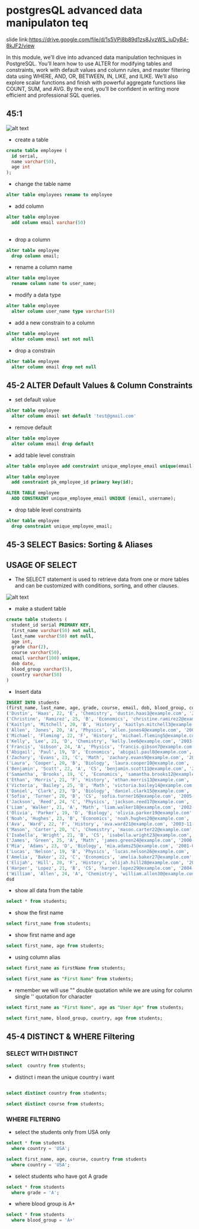 # postgresQL advanced data manipulaton teq
  slide link:https://drive.google.com/file/d/1s5VPi8b89d1zs8JvzWS_juDyB4-8kJF2/view

  In this module, we’ll dive into advanced data manipulation techniques in PostgreSQL. You’ll learn how to use ALTER for modifying tables and constraints, work with default values and column rules, and master filtering data using WHERE, AND, OR, BETWEEN, IN, LIKE, and ILIKE. We’ll also explore scalar functions and finish with powerful aggregate functions like COUNT, SUM, and AVG. By the end, you’ll be confident in writing more efficient and professional SQL queries.
## 45:1
![alt text](alter.png)
- create a table 

```sql
create table employee (
  id serial,
  name varchar(50),
  age int
);
```
- change the table name 

```sql
alter table employees rename to employee
```

- add column 

```sql
alter table employee 
  add column email varchar(50)
  

```

- drop a column 

```sql
alter table employee 
  drop column email;
```

- rename a column name 

```sql
alter table employee
  rename column name to user_name;
```

- modify a data type 

```sql
alter table employee 
  alter column user_name type varchar(50) 
```

- add a new constrain to a column  

```sql
alter table employee 
  alter column email set not null
```

- drop a constrain

```sql
alter table employee 
  alter column email drop not null
```

## 45-2 ALTER Default Values & Column Constraints
- set default value 

```sql
alter table employee
  alter column email set default 'test@gmail.com'
```
- remove default 

```sql
alter table employee
  alter column email drop default
```

- add table level constrain 

```sql
alter table employee add constraint unique_employee_email unique(email)
```
```sql 
alter table employee 
  add constraint pk_employee_id primary key(id);
```

```sql
ALTER TABLE employee 
  ADD CONSTRAINT unique_employee_email UNIQUE (email, username);
```

- drop table level constraints 

```sql 
alter table employee 
  drop constraint unique_employee_email;
```

## 45-3 SELECT Basics: Sorting & Aliases

## USAGE OF SELECT 

- The SELECT statement is used to retrieve data from one or more tables and can be customized with conditions, sorting, and other clauses.

![alt text](select-1.png)

- make a student table 

```sql
create table students (
  student_id serial PRIMARY KEY,
  first_name varchar(50) not null,
  last_name varchar(50) not null,
  age int,
  grade char(2),
  course varchar(50),
  email varchar(100) unique, 
  dob date,
  blood_group varchar(5),
  country varchar(50)
)
```
- Insert data 

```sql
INSERT INTO students 
(first_name, last_name, age, grade, course, email, dob, blood_group, country) VALUES
('Dustin', 'Haas', 22, 'E', 'Chemistry', 'dustin.haas1@example.com', '2001-03-08', 'B-', 'Gibraltar'),
('Christine', 'Ramirez', 25, 'B', 'Economics', 'christine.ramirez2@example.com', '2003-12-13', 'O+', 'Nicaragua'),
('Kaitlyn', 'Mitchell', 20, 'B', 'History', 'kaitlyn.mitchell3@example.com', '2002-05-10', 'AB+', 'Dominican Republic'),
('Allen', 'Jones', 20, 'A', 'Physics', 'allen.jones4@example.com', '2004-08-29', 'O+', 'Central African Republic'),
('Michael', 'Fleming', 22, 'F', 'History', 'michael.fleming5@example.com', '2001-01-24', 'B-', 'Wallis and Futuna'),
('Kelly', 'Lee', 21, 'D', 'Chemistry', 'kelly.lee6@example.com', '2003-06-06', 'B+', 'Monaco'),
('Francis', 'Gibson', 24, 'A', 'Physics', 'francis.gibson7@example.com', '2000-07-19', 'A-', 'Sierra Leone'),
('Abigail', 'Paul', 19, 'D', 'Economics', 'abigail.paul8@example.com', '2004-07-14', 'O-', 'New Zealand'),
('Zachary', 'Evans', 23, 'C', 'Math', 'zachary.evans9@example.com', '2001-11-03', 'AB-', 'Brazil'),
('Laura', 'Cooper', 20, 'B', 'Biology', 'laura.cooper10@example.com', '2005-04-17', 'O+', 'Kenya'),
('Benjamin', 'Scott', 22, 'A', 'CS', 'benjamin.scott11@example.com', '2002-01-21', 'A+', 'Germany'),
('Samantha', 'Brooks', 19, 'C', 'Economics', 'samantha.brooks12@example.com', '2004-10-11', 'B-', 'Japan'),
('Ethan', 'Morris', 21, 'F', 'History', 'ethan.morris13@example.com', '2003-12-09', 'O-', 'Bangladesh'),
('Victoria', 'Bailey', 25, 'B', 'Math', 'victoria.bailey14@example.com', '2000-06-28', 'AB+', 'Canada'),
('Daniel', 'Clark', 23, 'D', 'Biology', 'daniel.clark15@example.com', '2001-08-16', 'A-', 'India'),
('Sofia', 'Turner', 20, 'B', 'CS', 'sofia.turner16@example.com', '2005-07-11', 'O+', 'Italy'),
('Jackson', 'Reed', 24, 'C', 'Physics', 'jackson.reed17@example.com', '2000-09-05', 'B+', 'Australia'),
('Liam', 'Walker', 21, 'A', 'Math', 'liam.walker18@example.com', '2002-02-23', 'O-', 'USA'),
('Olivia', 'Parker', 19, 'D', 'Biology', 'olivia.parker19@example.com', '2006-03-15', 'A+', 'Mexico'),
('Noah', 'Hughes', 23, 'B', 'Economics', 'noah.hughes20@example.com', '2001-10-20', 'AB-', 'France'),
('Ava', 'Ward', 22, 'F', 'History', 'ava.ward21@example.com', '2003-11-30', 'O+', 'Spain'),
('Mason', 'Carter', 20, 'C', 'Chemistry', 'mason.carter22@example.com', '2005-05-18', 'B-', 'South Korea'),
('Isabella', 'Wright', 21, 'B', 'CS', 'isabella.wright23@example.com', '2004-04-25', 'O-', 'China'),
('James', 'Green', 25, 'A', 'Math', 'james.green24@example.com', '2000-02-08', 'A-', 'Norway'),
('Mia', 'Adams', 23, 'D', 'Biology', 'mia.adams25@example.com', '2001-09-27', 'B+', 'Argentina'),
('Lucas', 'Nelson', 19, 'B', 'Physics', 'lucas.nelson26@example.com', '2006-01-14', 'AB+', 'Egypt'),
('Amelia', 'Baker', 22, 'C', 'Economics', 'amelia.baker27@example.com', '2003-12-02', 'O+', 'Russia'),
('Elijah', 'Hill', 20, 'F', 'History', 'elijah.hill28@example.com', '2005-03-22', 'O-', 'Greece'),
('Harper', 'Lopez', 21, 'B', 'CS', 'harper.lopez29@example.com', '2004-05-10', 'AB-', 'Portugal'),
('William', 'Allen', 24, 'A', 'Chemistry', 'william.allen30@example.com', '2000-08-03', 'A+', 'Turkey');
dsd
```

- show all data from the table 

```sql 
select * from students;
```

- show the first name 

```sql
select first_name from students;
```

- show first name and age 

```sql
select first_name, age from students;
```

- using column alias 

```sql 
select first_name as firstName from students;
```

```sql 
select first_name as "First Name" from students;
```
- remember we will use  "" double quotation while we are using for column single '' quotation for character 

```sql
select first_name as "First Name", age as "User Age" from students;
```

```sql 
select first_name, blood_group, country, age from students;
```
##  45-4 DISTINCT & WHERE Filtering

### SELECT WITH DISTINCT 

```SQL 
select  country from students;
```
- distinct i mean the unique country i want 

```sql

select distinct country from students;

```

```sql
select distinct course from students;
```

### WHERE FILTERING 
- select the students only from USA only 
```sql
select * from students 
  where country = 'USA';
```

```sql 
select first_name, age, course, country from students 
  where country = 'USA';
```

- select students who have got A  grade 

```sql
select * from students 
  where grade = 'A';
```

- where blood group is A+

```sql 
select * from students
  where blood_group = 'A+'
```